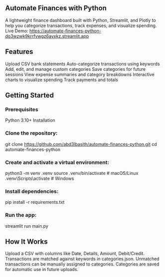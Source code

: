 ## Automate Finances with Python
A lightweight finance dashboard built with Python, Streamlit, and Plotly to help you categorize transactions, track expenses, and visualize spending.
Live Demo: https://automate-finances-python-do3wzwk9krrfvwgz6ayxkz.streamlit.app

## Features
Upload CSV bank statements
Auto-categorize transactions using keywords
Add, edit, and manage custom categories
Save categories for future sessions
View expense summaries and category breakdowns
Interactive charts to visualize spending
Track payments and totals
## Getting Started
### Prerequisites
Python 3.10+
Installation
### Clone the repository:
git clone https://github.com/abd3lbasith/automate-finances-python.git
cd automate-finances-python
### Create and activate a virtual environment:
python3 -m venv .venv
source .venv/bin/activate   # macOS/Linux
.venv\Scripts\activate      # Windows
### Install dependencies:
pip install -r requirements.txt
### Run the app:
streamlit run main.py
## How It Works
Upload a CSV with columns like Date, Details, Amount, Debit/Credit.
Transactions are matched against keywords in categories.json.
Unmatched transactions can be manually assigned to categories.
Categories are saved for automatic use in future uploads.
